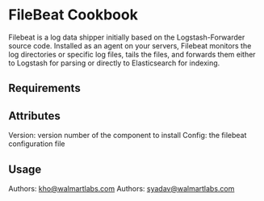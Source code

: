 FileBeat Cookbook
=================
Filebeat is a log data shipper initially based on the Logstash-Forwarder source code. Installed as an agent on your servers, Filebeat monitors the log directories or specific log files, tails the files, and forwards them either to Logstash for parsing or directly to Elasticsearch for indexing.

Requirements
------------

Attributes
----------
Version: version number of the component to install
Config: the filebeat configuration file

Usage
-----
Authors: kho@walmartlabs.com
Authors: syadav@walmartlabs.com
